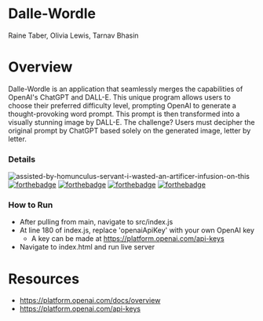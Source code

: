 # Dalle-Wordle
Raine Taber, Olivia Lewis, Tarnav Bhasin

# Overview
Dalle-Wordle is an application that seamlessly merges the capabilities of OpenAI's ChatGPT and DALL-E. This unique program allows users to choose their preferred difficulty level, prompting OpenAI to generate a thought-provoking word prompt. This prompt is then transformed into a visually stunning image by DALL-E. The challenge? Users must decipher the original prompt by ChatGPT based solely on the generated image, letter by letter.

### Details
![assisted-by-homunculus-servant-i-wasted-an-artificer-infusion-on-this](https://github.com/RIT-New-Media-Capstone/Dalle-Hangman/assets/89538871/670e0b9c-f14b-4e6e-a997-d0bbb4e40856)
[![forthebadge](http://forthebadge.com/images/badges/built-with-love.svg)](http://forthebadge.com)
[![forthebadge](https://forthebadge.com/images/badges/made-with-javascript.svg)](https://forthebadge.com)
[![forthebadge](https://forthebadge.com/images/badges/uses-html.svg)](https://forthebadge.com)
[![forthebadge](https://forthebadge.com/images/badges/uses-css.svg)](https://forthebadge.com)




### How to Run
* After pulling from main, navigate to src/index.js
* At line 180 of index.js, replace 'openaiApiKey' with your own OpenAI key
  * A key can be made at https://platform.openai.com/api-keys
* Navigate to index.html and run live server

# Resources
* https://platform.openai.com/docs/overview
* https://platform.openai.com/api-keys
